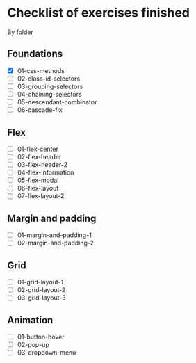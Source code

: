 # Checklist of exercises finished

By folder

## Foundations

- [x] 01-css-methods
- [ ] 02-class-id-selectors
- [ ] 03-grouping-selectors
- [ ] 04-chaining-selectors
- [ ] 05-descendant-combinator
- [ ] 06-cascade-fix

## Flex

- [ ] 01-flex-center
- [ ] 02-flex-header
- [ ] 03-flex-header-2
- [ ] 04-flex-information
- [ ] 05-flex-modal
- [ ] 06-flex-layout
- [ ] 07-flex-layout-2

## Margin and padding

- [ ] 01-margin-and-padding-1
- [ ] 02-margin-and-padding-2

## Grid

- [ ] 01-grid-layout-1
- [ ] 02-grid-layout-2
- [ ] 03-grid-layout-3

## Animation

- [ ] 01-button-hover
- [ ] 02-pop-up
- [ ] 03-dropdown-menu
